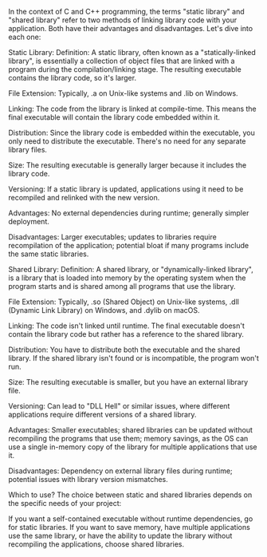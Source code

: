 
In the context of C and C++ programming, the terms "static library" and "shared library" refer to two methods of linking library code with your application. Both have their advantages and disadvantages. Let's dive into each one:

Static Library:
Definition: A static library, often known as a "statically-linked library", is essentially a collection of object files that are linked with a program during the compilation/linking stage. The resulting executable contains the library code, so it's larger.

File Extension: Typically, .a on Unix-like systems and .lib on Windows.

Linking: The code from the library is linked at compile-time. This means the final executable will contain the library code embedded within it.

Distribution: Since the library code is embedded within the executable, you only need to distribute the executable. There's no need for any separate library files.

Size: The resulting executable is generally larger because it includes the library code.

Versioning: If a static library is updated, applications using it need to be recompiled and relinked with the new version.

Advantages: No external dependencies during runtime; generally simpler deployment.

Disadvantages: Larger executables; updates to libraries require recompilation of the application; potential bloat if many programs include the same static libraries.

Shared Library:
Definition: A shared library, or "dynamically-linked library", is a library that is loaded into memory by the operating system when the program starts and is shared among all programs that use the library.

File Extension: Typically, .so (Shared Object) on Unix-like systems, .dll (Dynamic Link Library) on Windows, and .dylib on macOS.

Linking: The code isn't linked until runtime. The final executable doesn't contain the library code but rather has a reference to the shared library.

Distribution: You have to distribute both the executable and the shared library. If the shared library isn't found or is incompatible, the program won't run.

Size: The resulting executable is smaller, but you have an external library file.

Versioning: Can lead to "DLL Hell" or similar issues, where different applications require different versions of a shared library.

Advantages: Smaller executables; shared libraries can be updated without recompiling the programs that use them; memory savings, as the OS can use a single in-memory copy of the library for multiple applications that use it.

Disadvantages: Dependency on external library files during runtime; potential issues with library version mismatches.

Which to use?
The choice between static and shared libraries depends on the specific needs of your project:

If you want a self-contained executable without runtime dependencies, go for static libraries.
If you want to save memory, have multiple applications use the same library, or have the ability to update the library without recompiling the applications, choose shared libraries.